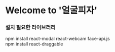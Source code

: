 # Welcome to '얼굴피자'


### 설치 필요한 라이브러리
npm install react-modal react-webcam face-api.js <br>
npm install react-draggable


